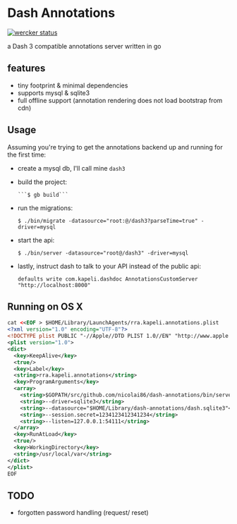 # Dash Annotations

[![wercker status](https://app.wercker.com/status/bff7a133f740428731b816db04a53265/m "wercker status")](https://app.wercker.com/project/bykey/bff7a133f740428731b816db04a53265)

a Dash 3 compatible annotations server written in go

## features

- tiny footprint & minimal dependencies
- supports mysql & sqlite3
- full offline support (annotation rendering does not load bootstrap from cdn)

## Usage

Assuming you're trying to get the annotations backend up and running for the first time:

- create a mysql db, I'll call mine `dash3`

- build the project:

      ```$ gb build```

- run the migrations:

    ```$ ./bin/migrate -datasource="root:@/dash3?parseTime=true" -driver=mysql```

- start the api:

    ```$ ./bin/server -datasource="root@/dash3" -driver=mysql```

- lastly, instruct dash to talk to your API instead of the public api:

    ```defaults write com.kapeli.dashdoc AnnotationsCustomServer "http://localhost:8000"```

## Running on OS X

``` xml
cat <<EOF > $HOME/Library/LaunchAgents/rra.kapeli.annotations.plist
<?xml version="1.0" encoding="UTF-8"?>
<!DOCTYPE plist PUBLIC "-//Apple//DTD PLIST 1.0//EN" "http://www.apple.com/DTDs/PropertyList-1.0.dtd">
<plist version="1.0">
<dict>
  <key>KeepAlive</key>
  <true/>
  <key>Label</key>
  <string>rra.kapeli.annotations</string>
  <key>ProgramArguments</key>
  <array>
    <string>$GOPATH/src/github.com/nicolai86/dash-annotations/bin/server</string>
    <string>--driver=sqlite3</string>
    <string>--datasource="$HOME/Library/dash-annotations/dash.sqlite3"</string>
    <string>--session.secret=1234123412341234</string>
    <string>--listen=127.0.0.1:54111</string>
  </array>
  <key>RunAtLoad</key>
  <true/>
  <key>WorkingDirectory</key>
  <string>/usr/local/var</string>
</dict>
</plist>
EOF
```

## TODO

- forgotten password handling (request/ reset)
